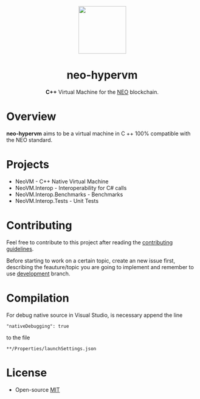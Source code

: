 <p align="center">
  <img src="http://res.cloudinary.com/vidsy/image/upload/v1503160820/CoZ_Icon_DARKBLUE_200x178px_oq0gxm.png" width="125px">
</p>

<h1 align="center">neo-hypervm</h1>

<p align="center">
  <b>C++</b> Virtual Machine for the <a href="https://neo.org">NEO</a> blockchain.
</p>

# Overview

**neo-hypervm** aims to be a virtual machine in C ++ 100% compatible with the NEO standard.

# Projects

* NeoVM - C++ Native Virtual Machine
* NeoVM.Interop - Interoperability for C# calls
* NeoVM.Interop.Benchmarks - Benchmarks
* NeoVM.Interop.Tests - Unit Tests

# Contributing

Feel free to contribute to this project after reading the
[contributing guidelines](https://github.com/CityOfZion/neo-go/blob/master/CONTRIBUTING.md).

Before starting to work on a certain topic, create an new issue first,
describing the feauture/topic you are going to implement and remember to use [development](https://github.com/CityOfZion/neo-hypervm/tree/development) branch.

# Compilation

For debug native source in Visual Studio, is necessary append the line

`"nativeDebugging": true` 

to the file 

`**/Properties/launchSettings.json`

# License

- Open-source [MIT](https://github.com/CityOfZion/neo-hypervm/blob/master/LICENCE.md)
